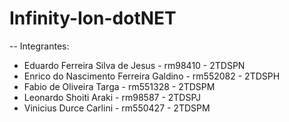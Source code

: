 # Infinity-Ion-dotNET

-- Integrantes:
- Eduardo Ferreira Silva de Jesus - rm98410 - 2TDSPN
- Enrico do Nascimento Ferreira Galdino - rm552082 - 2TDSPH
- Fabio de Oliveira Targa - rm551328 - 2TDSPM
- Leonardo Shoiti Araki - rm98587 - 2TDSPJ
- Vinicius Durce Carlini - rm550427 - 2TDSPM

